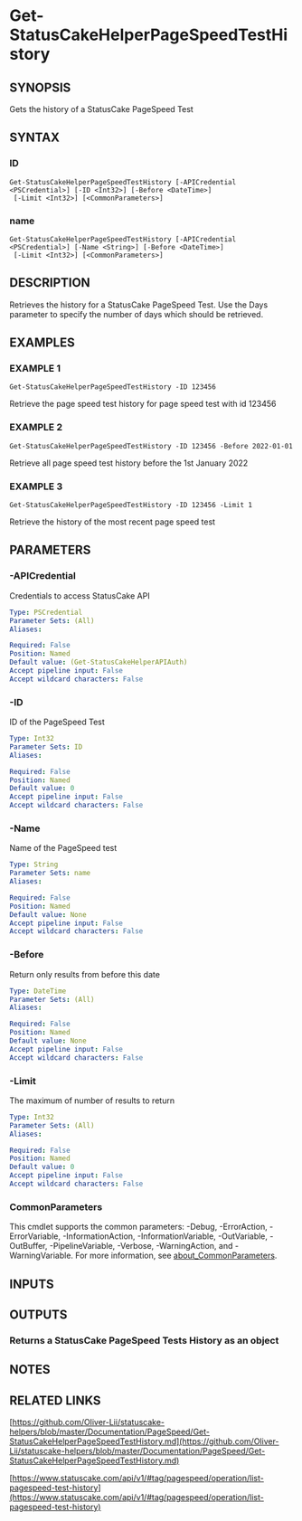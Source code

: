 # Get-StatusCakeHelperPageSpeedTestHistory

## SYNOPSIS
Gets the history of a StatusCake PageSpeed Test

## SYNTAX

### ID
```
Get-StatusCakeHelperPageSpeedTestHistory [-APICredential <PSCredential>] [-ID <Int32>] [-Before <DateTime>]
 [-Limit <Int32>] [<CommonParameters>]
```

### name
```
Get-StatusCakeHelperPageSpeedTestHistory [-APICredential <PSCredential>] [-Name <String>] [-Before <DateTime>]
 [-Limit <Int32>] [<CommonParameters>]
```

## DESCRIPTION
Retrieves the history for a StatusCake PageSpeed Test.
Use the Days parameter to specify the number of days which should be retrieved.

## EXAMPLES

### EXAMPLE 1
```
Get-StatusCakeHelperPageSpeedTestHistory -ID 123456
```

Retrieve the page speed test history for page speed test with id 123456

### EXAMPLE 2
```
Get-StatusCakeHelperPageSpeedTestHistory -ID 123456 -Before 2022-01-01
```

Retrieve all page speed test history before the 1st January 2022

### EXAMPLE 3
```
Get-StatusCakeHelperPageSpeedTestHistory -ID 123456 -Limit 1
```

Retrieve the history of the most recent page speed test

## PARAMETERS

### -APICredential
Credentials to access StatusCake API

```yaml
Type: PSCredential
Parameter Sets: (All)
Aliases:

Required: False
Position: Named
Default value: (Get-StatusCakeHelperAPIAuth)
Accept pipeline input: False
Accept wildcard characters: False
```

### -ID
ID of the PageSpeed Test

```yaml
Type: Int32
Parameter Sets: ID
Aliases:

Required: False
Position: Named
Default value: 0
Accept pipeline input: False
Accept wildcard characters: False
```

### -Name
Name of the PageSpeed test

```yaml
Type: String
Parameter Sets: name
Aliases:

Required: False
Position: Named
Default value: None
Accept pipeline input: False
Accept wildcard characters: False
```

### -Before
Return only results from before this date

```yaml
Type: DateTime
Parameter Sets: (All)
Aliases:

Required: False
Position: Named
Default value: None
Accept pipeline input: False
Accept wildcard characters: False
```

### -Limit
The maximum of number of results to return

```yaml
Type: Int32
Parameter Sets: (All)
Aliases:

Required: False
Position: Named
Default value: 0
Accept pipeline input: False
Accept wildcard characters: False
```

### CommonParameters
This cmdlet supports the common parameters: -Debug, -ErrorAction, -ErrorVariable, -InformationAction, -InformationVariable, -OutVariable, -OutBuffer, -PipelineVariable, -Verbose, -WarningAction, and -WarningVariable. For more information, see [about_CommonParameters](http://go.microsoft.com/fwlink/?LinkID=113216).

## INPUTS

## OUTPUTS

### Returns a StatusCake PageSpeed Tests History as an object
## NOTES

## RELATED LINKS

[https://github.com/Oliver-Lii/statuscake-helpers/blob/master/Documentation/PageSpeed/Get-StatusCakeHelperPageSpeedTestHistory.md](https://github.com/Oliver-Lii/statuscake-helpers/blob/master/Documentation/PageSpeed/Get-StatusCakeHelperPageSpeedTestHistory.md)

[https://www.statuscake.com/api/v1/#tag/pagespeed/operation/list-pagespeed-test-history](https://www.statuscake.com/api/v1/#tag/pagespeed/operation/list-pagespeed-test-history)

